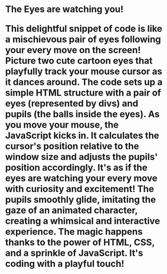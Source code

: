 <h1>The Eyes are watching you!</h>

<p>This delightful snippet of code is like a mischievous pair of eyes following your every move on the screen! Picture two cute cartoon eyes that playfully track your mouse cursor as it dances around. The code sets up a simple HTML structure with a pair of eyes (represented by divs) and pupils (the balls inside the eyes). As you move your mouse, the JavaScript kicks in. It calculates the cursor's position relative to the window size and adjusts the pupils' position accordingly. It's as if the eyes are watching your every move with curiosity and excitement! The pupils smoothly glide, imitating the gaze of an animated character, creating a whimsical and interactive experience. The magic happens thanks to the power of HTML, CSS, and a sprinkle of JavaScript. It's coding with a playful touch! </p>